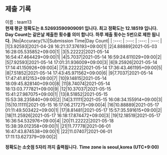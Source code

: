 


  
## 제출 기록  
이름 : team13  
**현재 평균 정확도는 8.52693590909091 입니다. 최고 정확도는 12.18519 입니다.**  
**Day Count는 같은날 제출한 횟수를 의미 합니다. 하루 제출 횟수는 5번으로 제한 됩니다.**
|No|Accuracy(%)|Submission Time|Day Count|
| :---: | :---: | :---: | :---: |
|1|3.92593|2021-04-28 16:21:37.376193+09:00|1|
|2|4.88889|2021-05-03 16:28:05.535852+09:00|1|
|3|5.22222|2021-05-14 16:54:47.464429+09:00|1|
|4|5.7037|2021-05-14 16:59:24.611029+09:00|2|
|5|7.92593|2021-05-14 17:01:31.936009+09:00|3|
|6|9.25926|2021-05-14 17:14:41.150926+09:00|4|
|7|8.22222|2021-05-14 17:36:43.461195+09:00|5|
|8|7.51852|2021-05-14 17:43:45.971562+09:00|6|
|9|7.7037|2021-05-14 17:47:41.812153+09:00|7|
|10|9.14815|2021-05-14 18:09:45.828140+09:00|8|
|11|8.74074|2021-05-14 18:13:03.777821+09:00|9|
|12|10.37037|2021-05-15 15:41:27.987075+09:00|1|
|13|8.51852|2021-05-15 15:53:38.235840+09:00|2|
|14|3.11111|2021-05-15 16:08:34.155914+09:00|3|
|15|10.11111|2021-05-15 16:17:06.217275+09:00|4|
|16|10.88889|2021-05-17 01:11:49.503422+09:00|1|
|17|8.81481|2021-05-17 15:57:35.591615+09:00|2|
|18|11.25926|2021-05-17 16:18:17.874472+09:00|3|
|19|12.18519|2021-05-17 16:36:54.532976+09:00|4|
|20|11.22222|2021-05-18 15:38:39.012358+09:00|1|
|21|11.77778|2021-06-01 16:47:43.874538+09:00|1|
|22|11.07407|2021-06-01 17:11:13.627379+09:00|2|


**정확도는 소숫점 5자리 까지 출력됩니다.**
**Time zone is seoul,korea (UTC+9:00)**
